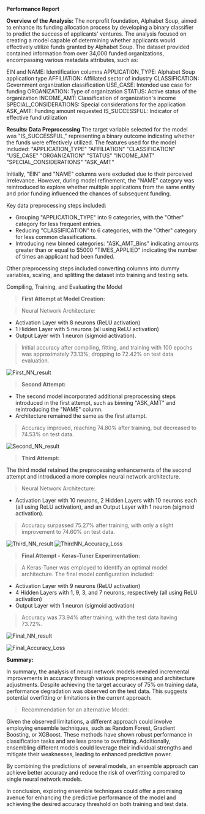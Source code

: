 **Performance Report**

**Overview of the Analysis:**
The nonprofit foundation, Alphabet Soup, aimed to enhance its funding allocation process by developing a binary classifier to predict the success of applicants' ventures. 
The analysis focused on creating a model capable of determining whether applicants would effectively utilize funds granted by Alphabet Soup. 
The dataset provided contained information from over 34,000 funded organizations, encompassing various metadata attributes, such as:

EIN and NAME: Identification columns
APPLICATION_TYPE: Alphabet Soup application type
AFFILIATION: Affiliated sector of industry
CLASSIFICATION: Government organization classification
USE_CASE: Intended use case for funding
ORGANIZATION: Type of organization
STATUS: Active status of the organization
INCOME_AMT: Classification of organization's income
SPECIAL_CONSIDERATIONS: Special considerations for the application
ASK_AMT: Funding amount requested
IS_SUCCESSFUL: Indicator of effective fund utilization


**Results: 
Data Preprocessing**
The target variable selected for the model was "IS_SUCCESSFUL," representing a binary outcome indicating whether the funds were effectively utilized. 
The features used for the model included:
"APPLICATION_TYPE"
"AFFILIATION" 
"CLASSIFICATION" 
"USE_CASE" 
"ORGANIZATION" 
"STATUS" 
"INCOME_AMT" 
"SPECIAL_CONSIDERATIONS"
"ASK_AMT"

Initially, "EIN" and "NAME" columns were excluded due to their perceived irrelevance. 
However, during model refinement, the "NAME" category was reintroduced to explore whether multiple applications from the same entity and prior funding influenced the chances of subsequent funding.


Key data preprocessing steps included:

* Grouping "APPLICATION_TYPE" into 9 categories, with the "Other" category for less frequent entries.
* Reducing "CLASSIFICATION" to 6 categories, with the "Other" category for less common classifications.
* Introducing new binned categories: "ASK_AMT_Bins" indicating amounts greater than or equal to $5000
                                     "TIMES_APPLIED" indicating the number of times an applicant had been funded.

Other preprocessing steps included converting columns into dummy variables, scaling, and splitting the dataset into training and testing sets.

Compiling, Training, and Evaluating the Model

> **First Attempt at Model Creation:**

> Neural Network Architecture: 
* Activation Layer with 8 neurons (ReLU activation)
* 1 Hidden Layer with 5 neurons (all using ReLU activation)
* Output Layer with 1 neuron (sigmoid activation).
> Initial accuracy after compiling, fitting, and training with 100 epochs was approximately 73.13%, dropping to 72.42% on test data evaluation.
>
![First_NN_result](https://github.com/lmacciomaretto/deep-learning-challenge/assets/126762600/4cbedb54-da1a-429d-b862-99fe4b9299ea)


> **Second Attempt:**
> 
* The second model incorporated additional preprocessing steps introduced in the first attempt, such as binning "ASK_AMT" and reintroducing the "NAME" column.
* Architecture remained the same as the first attempt.
> Accuracy improved, reaching 74.80% after training, but decreased to 74.53% on test data.
>
![Second_NN_result](https://github.com/lmacciomaretto/deep-learning-challenge/assets/126762600/2b643c02-0109-489d-a154-d00501d5790f)


> **Third Attempt:**

The third model retained the preprocessing enhancements of the second attempt and introduced a more complex neural network architecture.

> Neural Network Architecture:
* Activation Layer with 10 neurons, 2 Hidden Layers with 10 neurons each (all using ReLU activation), and an Output Layer with 1 neuron (sigmoid activation).
> Accuracy surpassed 75.27% after training, with only a slight improvement to 74.60% on test data.
>
![Third_NN_result](https://github.com/lmacciomaretto/deep-learning-challenge/assets/126762600/144f09c4-2171-4392-9acb-acc8b57bec1e)
![ThirdNN_Accuracy_Loss](https://github.com/lmacciomaretto/deep-learning-challenge/assets/126762600/c5be6906-45b8-432e-a9a4-2eeeede34a92)

> **Final Attempt - Keras-Tuner Experimentation:**

> A Keras-Tuner was employed to identify an optimal model architecture. 
> The final model configuration included:
* Activation Layer with 9 neurons (ReLU activation)
* 4 Hidden Layers with 1, 9, 3, and 7 neurons, respectively (all using ReLU activation)
* Output Layer with 1 neuron (sigmoid activation)
> Accuracy was 73.94% after training, with the test data having 73.72%.
>
![Final_NN_result](https://github.com/lmacciomaretto/deep-learning-challenge/assets/126762600/8cebdb0c-c285-4639-8eac-a3250ff91c59)

![Final_Accuracy_Loss](https://github.com/lmacciomaretto/deep-learning-challenge/assets/126762600/d1cc8b13-57de-48fa-b390-e058955fca0f)

**Summary:**

In summary, the analysis of neural network models revealed incremental improvements in accuracy through various preprocessing and architecture adjustments. 
Despite achieving the target accuracy of 75% on training data, performance degradation was observed on the test data. This suggests potential overfitting or limitations in the current approach.


> Recommendation for an alternative Model:

Given the observed limitations, a different approach could involve employing ensemble techniques, such as Random Forest, Gradient Boosting, or XGBoost. 
These methods have shown robust performance in classification tasks and are less prone to overfitting. 
Additionally, ensembling different models could leverage their individual strengths and mitigate their weaknesses, leading to enhanced predictive power.

By combining the predictions of several models, an ensemble approach can achieve better accuracy and reduce the risk of overfitting compared to single neural network models.

In conclusion, exploring ensemble techniques could offer a promising avenue for enhancing the predictive performance of the model and achieving the desired accuracy threshold on both training and test data.




